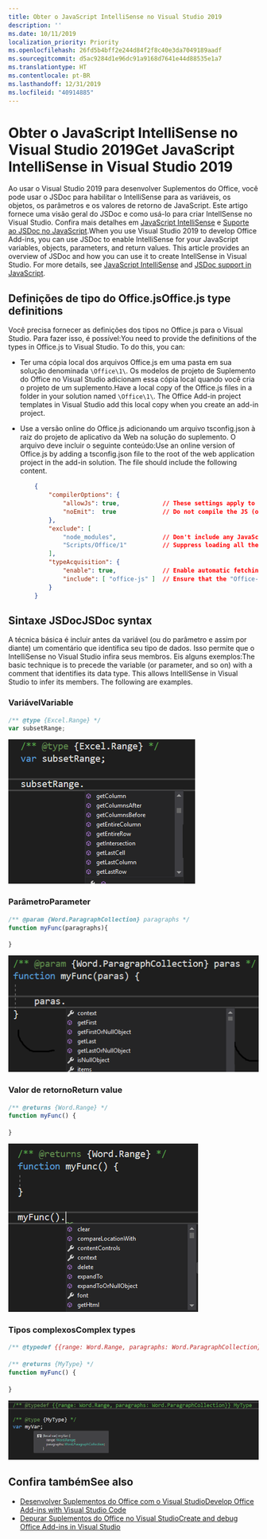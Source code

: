 ```yaml
---
title: Obter o JavaScript IntelliSense no Visual Studio 2019
description: ''
ms.date: 10/11/2019
localization_priority: Priority
ms.openlocfilehash: 26fd5b4bff2e244d84f2f8c40e3da7049189aadf
ms.sourcegitcommit: d5ac9284d1e96dc91a9168d7641e44d88535e1a7
ms.translationtype: HT
ms.contentlocale: pt-BR
ms.lasthandoff: 12/31/2019
ms.locfileid: "40914885"
---
```

# <a name="get-javascript-intellisense-in-visual-studio-2019"></a><span data-ttu-id="a85d0-102">Obter o JavaScript IntelliSense no Visual Studio 2019</span><span class="sxs-lookup"><span data-stu-id="a85d0-102">Get JavaScript IntelliSense in Visual Studio 2019</span></span>

<span data-ttu-id="a85d0-p101">Ao usar o Visual Studio 2019 para desenvolver Suplementos do Office, você pode usar o JSDoc para habilitar o IntelliSense para as variáveis, os objetos, os parâmetros e os valores de retorno de JavaScript. Este artigo fornece uma visão geral do JSDoc e como usá-lo para criar IntellSense no Visual Studio. Confira mais detalhes em [JavaScript IntelliSense](/visualstudio/ide/javascript-intellisense) e [Suporte ao JSDoc no JavaScript](https://github.com/Microsoft/TypeScript/wiki/JsDoc-support-in-JavaScript).</span><span class="sxs-lookup"><span data-stu-id="a85d0-p101">When you use Visual Studio 2019 to develop Office Add-ins, you can use JSDoc to enable IntelliSense for your JavaScript variables, objects, parameters, and return values. This article provides an overview of JSDoc and how you can use it to create IntellSense in Visual Studio. For more details, see [JavaScript IntelliSense](/visualstudio/ide/javascript-intellisense) and [JSDoc support in JavaScript](https://github.com/Microsoft/TypeScript/wiki/JsDoc-support-in-JavaScript).</span></span> 

## <a name="officejs-type-definitions"></a><span data-ttu-id="a85d0-106">Definições de tipo do Office.js</span><span class="sxs-lookup"><span data-stu-id="a85d0-106">Office.js type definitions</span></span>

<span data-ttu-id="a85d0-p102">Você precisa fornecer as definições dos tipos no Office.js para o Visual Studio. Para fazer isso, é possível:</span><span class="sxs-lookup"><span data-stu-id="a85d0-p102">You need to provide the definitions of the types in Office.js to Visual Studio. To do this, you can:</span></span>

- <span data-ttu-id="a85d0-p103">Ter uma cópia local dos arquivos Office.js em uma pasta em sua solução denominada `\Office\1\`. Os modelos de projeto de Suplemento do Office no Visual Studio adicionam essa cópia local quando você cria o projeto de um suplemento.</span><span class="sxs-lookup"><span data-stu-id="a85d0-p103">Have a local copy of the Office.js files in a folder in your solution named `\Office\1\`. The Office Add-in project templates in Visual Studio add this local copy when you create an add-in project.</span></span> 
- <span data-ttu-id="a85d0-p104">Use a versão online do Office.js adicionando um arquivo tsconfig.json à raiz do projeto de aplicativo da Web na solução do suplemento. O arquivo deve incluir o seguinte conteúdo:</span><span class="sxs-lookup"><span data-stu-id="a85d0-p104">Use an online version of Office.js by adding a tsconfig.json file to the root of the web application project in the add-in solution. The file should include the following content.</span></span>

    ```json
        {
            "compilerOptions": {
                "allowJs": true,            // These settings apply to JavaScript files also.
                "noEmit":  true             // Do not compile the JS (or TS) files in this project.
            },
            "exclude": [
                "node_modules",             // Don't include any JavaScript found under "node_modules".
                "Scripts/Office/1"          // Suppress loading all the JavaScript files from the Office NuGet package.
            ],
            "typeAcquisition": {
                "enable": true,             // Enable automatic fetching of type definitions for detected JavaScript libraries.
                "include": [ "office-js" ]  // Ensure that the "Office-js" type definition is fetched.
            }
        }
    ```

## <a name="jsdoc-syntax"></a><span data-ttu-id="a85d0-113">Sintaxe JSDoc</span><span class="sxs-lookup"><span data-stu-id="a85d0-113">JSDoc syntax</span></span>

<span data-ttu-id="a85d0-p105">A técnica básica é incluir antes da variável (ou do parâmetro e assim por diante) um comentário que identifica seu tipo de dados. Isso permite que o IntelliSense no Visual Studio infira seus membros. Eis alguns exemplos:</span><span class="sxs-lookup"><span data-stu-id="a85d0-p105">The basic technique is to precede the variable (or parameter, and so on) with a comment that identifies its data type. This allows IntelliSense in Visual Studio to infer its members. The following are examples.</span></span>

### <a name="variable"></a><span data-ttu-id="a85d0-117">Variável</span><span class="sxs-lookup"><span data-stu-id="a85d0-117">Variable</span></span>

```js
/** @type {Excel.Range} */
var subsetRange;
```
![IntelliSense para variável](../images/intellisense-vs17-var.png)

### <a name="parameter"></a><span data-ttu-id="a85d0-119">Parâmetro</span><span class="sxs-lookup"><span data-stu-id="a85d0-119">Parameter</span></span>

```js
/** @param {Word.ParagraphCollection} paragraphs */
function myFunc(paragraphs){

}
```
![IntelliSense para parâmetro](../images/intellisense-vs17-param.png)

### <a name="return-value"></a><span data-ttu-id="a85d0-121">Valor de retorno</span><span class="sxs-lookup"><span data-stu-id="a85d0-121">Return value</span></span>

```js
/** @returns {Word.Range} */
function myFunc() {

}
```
![IntelliSense para valor de retorno](../images/intellisense-vs17-return.png)

### <a name="complex-types"></a><span data-ttu-id="a85d0-123">Tipos complexos</span><span class="sxs-lookup"><span data-stu-id="a85d0-123">Complex types</span></span>

```js
/** @typedef {{range: Word.Range, paragraphs: Word.ParagraphCollection}} MyType

/** @returns {MyType} */
function myFunc() {

}
```
![IntelliSense para tipo complexo](../images/intellisense-vs17-complex-type.png)

## <a name="see-also"></a><span data-ttu-id="a85d0-125">Confira também</span><span class="sxs-lookup"><span data-stu-id="a85d0-125">See also</span></span>

- [<span data-ttu-id="a85d0-126">Desenvolver Suplementos do Office com o Visual Studio</span><span class="sxs-lookup"><span data-stu-id="a85d0-126">Develop Office Add-ins with Visual Studio Code</span></span>](develop-add-ins-visual-studio.md)
- [<span data-ttu-id="a85d0-127">Depurar Suplementos do Office no Visual Studio</span><span class="sxs-lookup"><span data-stu-id="a85d0-127">Create and debug Office Add-ins in Visual Studio</span></span>](debug-office-add-ins-in-visual-studio.md)
